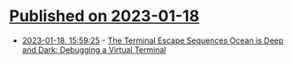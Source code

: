 # [Published on 2023-01-18](index.md)

* [2023-01-18, 15:59:25](https://lobste.rs/s/dvcgkj/terminal_escape_sequences_ocean_is_deep) - [The Terminal Escape Sequences Ocean is Deep and Dark: Debugging a Virtual Terminal](https://www.ethanheilman.com/x/28/index.html)
